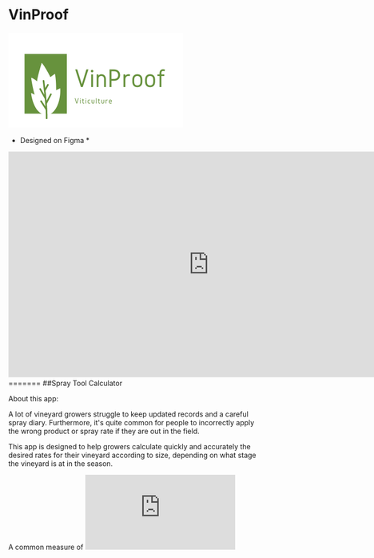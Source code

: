 # VinProof

<img src="/static/Logo.png" alt="Logo"/>

* Designed on Figma *
<iframe style="border: 1px solid rgba(0, 0, 0, 0.1);" width="800" height="450" src="https://www.figma.com/embed?embed_host=share&url=https%3A%2F%2Fwww.figma.com%2Ffile%2FRNoZZ8a1tHAC3suykHdfF5%2FVinProof%3Fnode-id%3D0%253A1" allowfullscreen></iframe>
=======
##Spray Tool Calculator

About this app:

A lot of vineyard growers struggle to keep updated records and a careful spray diary. Furthermore, it's quite common for people to incorrectly apply the wrong product or spray rate if they are out in the field. 

This app is designed to help growers calculate quickly and accurately the desired rates for their vineyard according to size, depending on what stage the vineyard is at in the season.

A common measure of 
![E-L Modified Stage](http://https://www.awri.com.au/wp-content/uploads/grapegrowth.pdf)